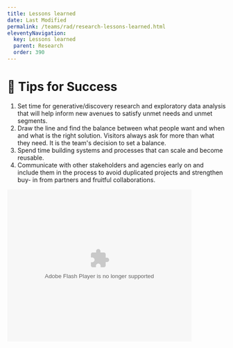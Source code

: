 ```yaml
---
title: Lessons learned
date: Last Modified 
permalink: /teams/rad/research-lessons-learned.html
eleventyNavigation:
  key: Lessons learned
  parent: Research
  order: 390
---
```


# 🤔 Tips for Success 


1. Set time for generative/discovery research and exploratory data analysis that will help inform new avenues to satisfy unmet needs and unmet segments.
2. Draw the line and find the balance between what people want and when and what is the right solution. Visitors always ask for more than what they need. It is the team's decision to set a balance.
3. Spend time building systems and processes that can scale and become reusable. 
4. Communicate with other stakeholders and agencies early on and include them in the process to avoid duplicated projects and strengthen buy- in from partners and fruitful collaborations.


<object width="425" height="350">
  <param name="movie" value="https://www.youtube.com/watch?v=kkxj5xVLyj0" />
  <param name="wmode" value="transparent" />
  <embed src="https://www.youtube.com/watch?v=kkxj5xVLyj0"
         type="application/x-shockwave-flash"
         wmode="transparent" width="425" height="350" />
</object>
